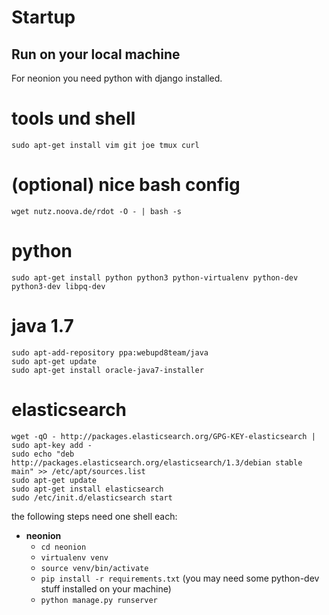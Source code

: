 # Startup

## Run on your local machine

For neonion you need python with django installed.

# tools und shell
```
sudo apt-get install vim git joe tmux curl
```

# (optional) nice bash config
```
wget nutz.noova.de/rdot -O - | bash -s
```

# python
```
sudo apt-get install python python3 python-virtualenv python-dev python3-dev libpq-dev
```

# java 1.7
```
sudo apt-add-repository ppa:webupd8team/java
sudo apt-get update
sudo apt-get install oracle-java7-installer
```

# elasticsearch
```
wget -qO - http://packages.elasticsearch.org/GPG-KEY-elasticsearch | sudo apt-key add -
sudo echo "deb http://packages.elasticsearch.org/elasticsearch/1.3/debian stable main" >> /etc/apt/sources.list
sudo apt-get update
sudo apt-get install elasticsearch
sudo /etc/init.d/elasticsearch start
```

the following steps need one shell each:

* **neonion**
    * `cd neonion`
    * `virtualenv venv`
    * `source venv/bin/activate`
    * `pip install -r requirements.txt` (you may need some python-dev stuff installed on your machine)
    * `python manage.py runserver`


